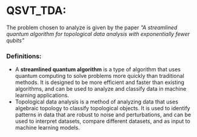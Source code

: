 # QSVT_TDA:
The problem chosen to analyze is given by the paper *"A streamlined quantum algorithm for topological data analysis with exponentially fewer qubits"*

### Definitions:
- A **streamlined quantum algorithm** is a type of algorithm that uses quantum computing to solve problems more quickly than traditional methods.
It is designed to be more efficient and faster than existing algorithms, and can be used to analyze and classify data in machine learning applications.
- Topological data analysis is a method of analyzing data that uses algebraic topology to classify topological objects. It is used to identify patterns in data that are robust to noise and perturbations, and can be used to interpret datasets, compare different datasets, and as input to machine learning models.

